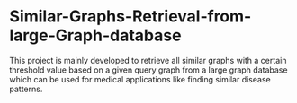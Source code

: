 # Similar-Graphs-Retrieval-from-large-Graph-database

This project is mainly developed to retrieve all similar graphs with a certain threshold value based on a given query graph from a large graph database which can be used for medical applications like finding similar disease patterns. 
